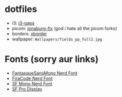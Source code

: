# dotfiles

* i3: [i3-gaps](https://github.com/Airblader/i3)
* picom: [jonaburg-fix](https://github.com/Arian8j2/picom-jonaburg-fix) (god i hate all the picom forks)
* borders: [xborder](https://github.com/deter0/xborder)
* wallpaper: `Wallpapers/fields_pp_full2.jpg`

# Fonts (sorry aur links)
* [FantasqueSansMono Nerd Font](https://aur.archlinux.org/packages/nerd-fonts-fantasque-sans-mono)
* [FiraCode Nerd Font](https://aur.archlinux.org/packages/nerd-fonts-fira-code)
* [SF Mono Nerd Font](https://aur.archlinux.org/packages/nerd-fonts-sf-mono)
* [SF Pro Display](https://aur.archlinux.org/packages/otf-apple-sf-pro)
